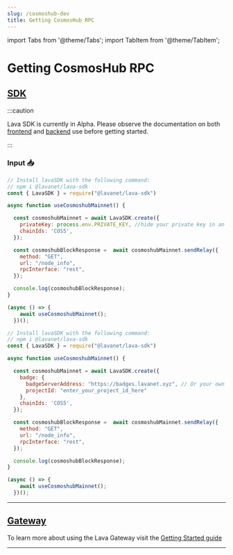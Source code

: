 ```yaml
---
slug: /cosmoshub-dev
title: Getting CosmosHub RPC
---
```


import Tabs from '@theme/Tabs';
import TabItem from '@theme/TabItem';

# Getting CosmosHub RPC

## [SDK](https://github.com/lavanet/lava-sdk)

:::caution 

Lava SDK is currently in Alpha. Please observe the documentation on both [frontend](https://docs.lavanet.xyz/sdk-frontend?utm_source=getting-cosmoshub-rpc&utm_medium=docs&utm_campaign=docs-to-docs) and [backend](https://docs.lavanet.xyz/sdk-backend?utm_source=getting-cosmoshub-rpc&utm_medium=docs&utm_campaign=docs-to-docs) use before getting started.

:::

### Input 📥

<Tabs>
<TabItem value="backend" label="BackEnd">

```jsx
// Install lavaSDK with the following command:
// npm i @lavanet/lava-sdk
const { LavaSDK } = require("@lavanet/lava-sdk")

async function useCosmoshubMainnet() {

  const cosmoshubMainnet = await LavaSDK.create({
    privateKey: process.env.PRIVATE_KEY, //hide your private key in an environmental variable
    chainIds: 'COS5',
  });

  const cosmoshubBlockResponse =  await cosmoshubMainnet.sendRelay({
    method: "GET",
    url: "/node_info",
    rpcInterface: "rest",
  });

  console.log(cosmoshubBlockResponse);
}

(async () => {
    await useCosmoshubMainnet();
  })();
```

</TabItem>
<TabItem value="frontend" label="FrontEnd">

```jsx
// Install lavaSDK with the following command:
// npm i @lavanet/lava-sdk
const { LavaSDK } = require("@lavanet/lava-sdk")

async function useCosmoshubMainnet() {

  const cosmoshubMainnet = await LavaSDK.create({
    badge: {
      badgeServerAddress: "https://badges.lavanet.xyz", // Or your own Badge-Server URL 
      projectId: "enter_your_project_id_here" 
    },    
    chainIds: 'COS5',
  });

  const cosmoshubBlockResponse =  await cosmoshubMainnet.sendRelay({
    method: "GET",
    url: "/node_info",
    rpcInterface: "rest",
  });

  console.log(cosmoshubBlockResponse);
}

(async () => {
    await useCosmoshubMainnet();
  })();
```
</TabItem>
</Tabs>

<hr />

## [Gateway](https://gateway.lavanet.xyz/?utm_source=cosmoshub-dev&utm_medium=docs&utm_campaign=docs-to-gateway)

To learn more about using the Lava Gateway visit the [Getting Started guide](https://docs.lavanet.xyz/gateway-getting-started?utm_source=cosmoshub-dev&utm_medium=docs&utm_campaign=docs-to-docs)

<hr />
<br />
